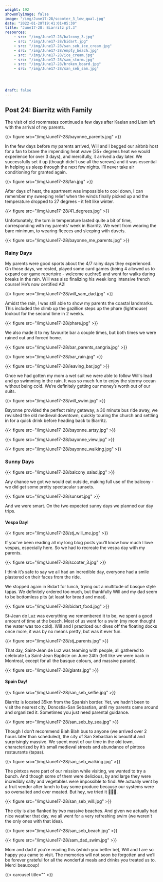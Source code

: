 ```yaml
---
weight: 192
showonlyimage: false
image: "/img/June17-28/scooter_3_low_qual.jpg"
date: "2022-01-20T19:41:01+05:30"
title: "June17-28: Biarritz pt.3"
resources:
    - src: "/img/June17-28/balcony_3.jpg"
    - src: "/img/June17-28/bidart.jpg"
    - src: "/img/June17-28/san_seb_ice_cream.jpg"
    - src: "/img/June17-28/empty_beach.jpg"
    - src: "/img/June17-28/ice_cream.jpg"
    - src: "/img/June17-28/sam_storm.jpg"
    - src: "/img/June17-28/broken_board.jpg"
    - src: "/img/June17-28/san_seb_sam.jpg"




draft: false
---
```


## Post 24: Biarritz with Family

The visit of old roommates continued a few days after Kaelan and Liam left with the arrival of my parents. 

{{< figure src="/img/June17-28/bayonne_parents.jpg" >}} 
&nbsp;

In the few days before my parents arrived, Will and I begged our airbnb host for a fan to brave the impending heat wave (35+ degrees heat we would experience for over 3 days), and mercifully, it arrived a day later. We successfully set it up (though didn't use all the screws) and it was essential in helping us sleep through the next few nights. I’ll never take air conditioning for granted again. 

{{< figure src="/img/June17-28/fan.jpg" >}} 
&nbsp;

After days of heat, the apartment was impossible to cool down, I can remember my sweeping relief when the winds finally picked up and the temperature dropped to 27 degrees - it felt like winter. 

{{< figure src="/img/June17-28/41_degrees.jpg" >}} 
&nbsp;

Unfortunately, the turn in temperature lasted quite a bit of time, corresponding with my parents’ week in Biarritz. We went from wearing the bare minimum, to wearing fleeces and sleeping with duvets. 

{{< figure src="/img/June17-28/bayonne_me_parents.jpg" >}} 
&nbsp;

### Rainy Days
My parents were good sports about the 4/7 rainy days they experienced. On those days, we rested, played some card games (being 4 allowed us to expand our game repertoire - welcome euchre!) and went for walks during breaks in the rain. Will was also finalizing his week long intensive french course! He’s now certified A2!  

{{< figure src="/img/June17-28/will_sam_dad.jpg" >}} 
&nbsp;

Amidst the rain, I was still able to show my parents the coastal landmarks. This included the climb up the gazillion steps up the phare (lighthouse) lookout for the second time in 2 weeks. 

{{< figure src="/img/June17-28/phare.jpg" >}} 
&nbsp;

We also made it to my favourite bar a couple times, but both times we were rained out and forced home. 

{{< figure src="/img/June17-28/bar_parents_sangria.jpg" >}} 
&nbsp;

{{< figure src="/img/June17-28/bar_rain.jpg" >}} 
&nbsp;

{{< figure src="/img/June17-28/leaving_bar.jpg" >}} 
&nbsp;

Once we had gotten my mom a wet suit we were able to follow Will’s lead and go swimming in the rain. It was so much fun to enjoy the stormy ocean without being cold. We’re definitely getting our money’s worth out of our suits.

{{< figure src="/img/June17-28/will_swim.jpg" >}} 
&nbsp;

Bayonne provided the perfect rainy getaway, a 30 minute bus ride away, we revisited the old medieval downtown, quickly touring the church and settling in for a quick drink before heading back to Biarritz. 

{{< figure src="/img/June17-28/bayonne_artsy.jpg" >}} 
&nbsp;

{{< figure src="/img/June17-28/bayonne_view.jpg" >}} 
&nbsp;

{{< figure src="/img/June17-28/bayonne_walking.jpg" >}} 
&nbsp;

### Sunny Days

{{< figure src="/img/June17-28/balcony_salad.jpg" >}} 
&nbsp;

Any chance we got we would eat outside, making full use of the balcony - we did get some pretty spectacular sunsets. 

{{< figure src="/img/June17-28/sunset.jpg" >}} 
&nbsp;

And we were smart. On the two expected sunny days we planned our day trips. 

#### Vespa Day! 

{{< figure src="/img/June17-28/stj_will_me.jpg" >}} 
&nbsp;

If you’ve been reading all my long blog posts you’ll know how much I love vespas, especially here. So we had to recreate the vespa day with my parents. 

{{< figure src="/img/June17-28/scooter_3.jpg" >}} 
&nbsp;

I think it’s safe to say we all had an incredible day, everyone had a smile plastered on their faces from the ride. 

We stopped again in Bidart for lunch, trying out a multitude of basque style tapas. We definitely ordered too much, but thankfully Will and my dad seem to be bottomless pits (at least for bread and meat). 

{{< figure src="/img/June17-28/bidart_food.jpg" >}} 
&nbsp;

St-Jean de Luz was everything we remembered it to be, we spent a good amount of time at the beach. Most of us went for a swim (my mom thought the water was too cold). Will and I practiced our dives off the floating docks once more, it was by no means pretty, but was it ever fun. 

{{< figure src="/img/June17-28/stj_parents.jpg" >}} 
&nbsp;

That day, Saint-Jean de Luz was teaming with people, all gathered to celebrate La Saint-Jean Baptiste on June 24th (felt like we were back in Montreal, except for all the basque colours, and massive parade). 

{{< figure src="/img/June17-28/giants.jpg" >}} 
&nbsp;

#### Spain Day! 

{{< figure src="/img/June17-28/san_seb_selfie.jpg" >}} 
&nbsp;

Biarritz is located 35km from the Spanish border. Yet, we hadn’t been to visit the nearest city, Donostia-San Sebastian, until my parents came around and organized it. Sometimes you just need parental guidance. 

{{< figure src="/img/June17-28/san_seb_by_sea.jpg" >}} 
&nbsp;

Though I don’t recommend Blah Blah bus to anyone (we arrived over 2 hours later than scheduled), the city of San Sebastian is beautiful and surprisingly massive. We spent most of our time in the old town, characterized by it’s small medieval streets and abundance of pintxos restaurants (tapas). 

{{< figure src="/img/June17-28/san_seb_walking.jpg" >}} 
&nbsp;

The pintxos were part of our mission while visiting, we wanted to try a bunch. And though some of them were delicious, by and large they were incredibly salty and vegetables were impossible to find. We actually went by a fruit vendor after lunch to buy some produce because our systems were so oversalted and over meated. But hey, we tried it 🤷🏼‍♀️.

{{< figure src="/img/June17-28/san_seb_will.jpg" >}} 
&nbsp;

The city is also flanked by two massive beaches. And given we actually had nice weather that day, we all went for a very refreshing swim (we weren't the only ones with that idea). 

{{< figure src="/img/June17-28/san_seb_beach.jpg" >}} 
&nbsp;

{{< figure src="/img/June17-28/sam_dad_swim.jpg" >}} 
&nbsp;

Mom and dad if you’re reading this (which you better be), Will and I are so happy you came to visit. The memories will not soon be forgotten and we’ll be forever grateful for all the wonderful meals and drinks you treated us to. Merci beaucoup! 

{{< carousel title="" >}}
&nbsp;